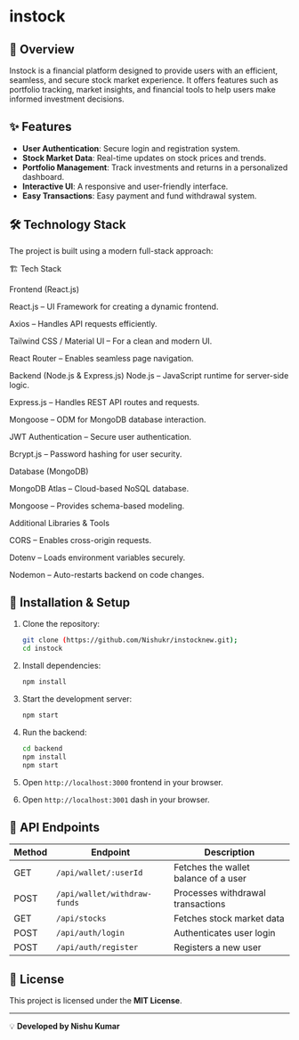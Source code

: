 # instock


## 📌 Overview
Instock is a  financial platform designed to provide users with an efficient, seamless, and secure stock market experience. It offers features such as portfolio tracking, market insights, and financial tools to help users make informed investment decisions.

## ✨ Features
- **User Authentication**: Secure login and registration system.
- **Stock Market Data**: Real-time updates on stock prices and trends.
- **Portfolio Management**: Track investments and returns in a personalized dashboard.
- **Interactive UI**: A responsive and user-friendly interface.
- **Easy Transactions**: Easy payment and fund withdrawal system.

## 🛠 Technology Stack
The project is built using a modern full-stack approach:

🏗️ Tech Stack

Frontend (React.js)

React.js – UI Framework for creating a dynamic frontend.

Axios – Handles API requests efficiently.

Tailwind CSS / Material UI – For a clean and modern UI.

React Router – Enables seamless page navigation.

Backend (Node.js & Express.js)
Node.js – JavaScript runtime for server-side logic.

Express.js – Handles REST API routes and requests.

Mongoose – ODM for MongoDB database interaction.

JWT Authentication – Secure user authentication.

Bcrypt.js – Password hashing for user security.

Database (MongoDB)

MongoDB Atlas – Cloud-based NoSQL database.

Mongoose – Provides schema-based modeling.

Additional Libraries & Tools

CORS – Enables cross-origin requests.

Dotenv – Loads environment variables securely.

Nodemon – Auto-restarts backend on code changes.


## 🚀 Installation & Setup

1. Clone the repository:
   ```bash
   git clone (https://github.com/Nishukr/instocknew.git);
   cd instock
   ```

2. Install dependencies:
   ```bash
   npm install
   ```

3. Start the development server:
   ```bash
   npm start
   ```

4. Run the backend:
   ```bash
   cd backend
   npm install
   npm start
   ```

5. Open `http://localhost:3000` frontend in your browser.
6. Open `http://localhost:3001` dash in your browser.

## 📜 API Endpoints
| Method | Endpoint | Description |
|--------|---------|-------------|
| GET | `/api/wallet/:userId` | Fetches the wallet balance of a user |
| POST | `/api/wallet/withdraw-funds` | Processes withdrawal transactions |
| GET | `/api/stocks` | Fetches stock market data |
| POST | `/api/auth/login` | Authenticates user login |
| POST | `/api/auth/register` | Registers a new user |





## 📜 License
This project is licensed under the **MIT License**.

---
💡 **Developed by Nishu Kumar**


